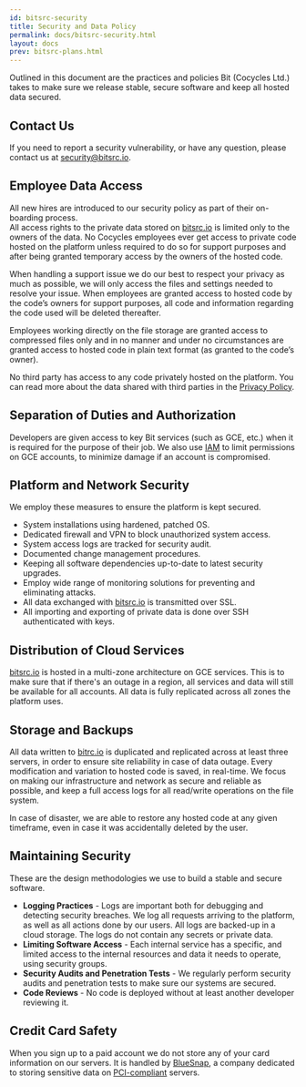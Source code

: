 ```yaml
---
id: bitsrc-security
title: Security and Data Policy
permalink: docs/bitsrc-security.html
layout: docs
prev: bitsrc-plans.html
---
```


Outlined in this document are the practices and policies Bit (Cocycles Ltd.) takes to make sure we release stable, secure software and keep all hosted data secured.

## Contact Us

If you need to report a security vulnerability, or have any question, please contact us at [security@bitsrc.io](mailto:security@bitsrc.io).

## Employee Data Access

All new hires are introduced to our security policy as part of their on-boarding process.  
All access rights to the private data stored on [bitsrc.io](https://bitsrc.io) is limited only to the owners of the data. No Cocycles employees ever get access to private code hosted on the platform unless required to do so for support purposes and after being granted temporary access by the owners of the hosted code.

When handling a support issue we do our best to respect your privacy as much as possible, we will only access the files and settings needed to resolve your issue. When employees are granted access to hosted code by the code’s owners for support purposes, all code and information regarding the code used will be deleted thereafter.

Employees working directly on the file storage are granted access to compressed files only and in no manner and under no circumstances are granted access to hosted code in plain text format (as granted to the code’s owner).

No third party has access to any code privately hosted on the platform. You can read more about the data shared with third parties in the [Privacy Policy](https://bitsrc.io/legals/privacy).

## Separation of Duties and Authorization

Developers are given access to key Bit services (such as GCE, etc.) when it is required for the purpose of their job. We also use [IAM](https://cloud.google.com/iam/) to limit permissions on GCE accounts, to minimize damage if an account is compromised.

## Platform and Network Security

We employ these measures to ensure the platform is kept secured.

* System installations using hardened, patched OS.
* Dedicated firewall and VPN to block unauthorized system access.
* System access logs are tracked for security audit.
* Documented change management procedures.
* Keeping all software dependencies up-to-date to latest security upgrades.
* Employ wide range of monitoring solutions for preventing and eliminating attacks.
* All data exchanged with [bitsrc.io](https://bitsrc.io) is transmitted over SSL.
* All importing and exporting of private data is done over SSH authenticated with keys.

## Distribution of Cloud Services

[bitsrc.io](https://bitsrc.io) is hosted in a multi-zone architecture on GCE services. This is to make sure that if there's an outage in a region, all services and data will still be available for all accounts. All data is fully replicated across all zones the platform uses.

## Storage and Backups

All data written to [bitrc.io](https://bitsrc.io) is duplicated and replicated across at least three servers, in order to ensure site reliability in case of data outage. Every modification and variation to hosted code is saved, in real-time. We focus on making our infrastructure and network as secure and reliable as possible, and keep a full access logs for all read/write operations on the file system.

In case of disaster, we are able to restore any hosted code at any given timeframe, even in case it was accidentally deleted by the user.

## Maintaining Security

These are the design methodologies we use to build a stable and secure software.

* **Logging Practices** - Logs are important both for debugging and detecting security breaches. We log all requests arriving to the platform, as well as all actions done by our users. All logs are backed-up in a cloud storage. The logs do not contain any secrets or private data.
* **Limiting Software Access** - Each internal service has a specific, and limited access to the internal resources and data it needs to operate, using security groups.
* **Security Audits and Penetration Tests** - We regularly perform security audits and penetration tests to make sure our systems are secured.
* **Code Reviews** - No code is deployed without at least another developer reviewing it.

## Credit Card Safety

When you sign up to a paid account we do not store any of your card information on our servers. It is handled by [BlueSnap](https://www.bluesnap.com), a company dedicated to storing sensitive data on [PCI-compliant](https://en.wikipedia.org/wiki/Payment_Card_Industry_Data_Security_Standard) servers.